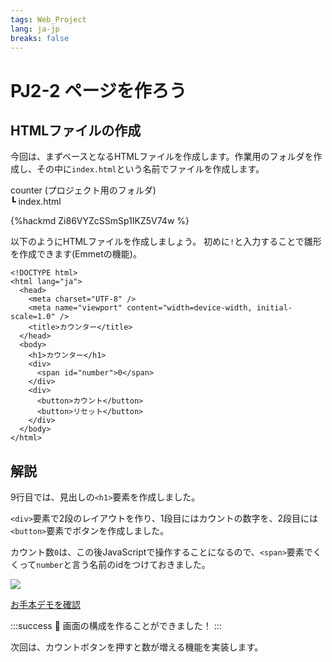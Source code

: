 ```yaml
---
tags: Web_Project
lang: ja-jp
breaks: false
---
```


# PJ2-2 ページを作ろう

## HTMLファイルの作成

今回は、まずベースとなるHTMLファイルを作成します。作業用のフォルダを作成し、その中に`index.html`という名前でファイルを作成します。

<i class="fa fa-folder" aria-hidden="true"></i> counter (プロジェクト用のフォルダ)  
┗ <i class="fa fa-file-code-o" aria-hidden="true"></i> index.html

{%hackmd Zi86VYZcSSmSp1IKZ5V74w %}

以下のようにHTMLファイルを作成しましょう。
初めに`!`と入力することで雛形を作成できます(Emmetの機能)。

```htmlmixed=
<!DOCTYPE html>
<html lang="ja">
  <head>
    <meta charset="UTF-8" />
    <meta name="viewport" content="width=device-width, initial-scale=1.0" />
    <title>カウンター</title>
  </head>
  <body>
    <h1>カウンター</h1>
    <div>
      <span id="number">0</span>
    </div>
    <div>
      <button>カウント</button>
      <button>リセット</button>
    </div>
  </body>
</html>
```

## 解説

9行目では、見出しの`<h1>`要素を作成しました。

`<div>`要素で2段のレイアウトを作り、1段目にはカウントの数字を、2段目には`<button>`要素でボタンを作成しました。

カウント数`0`は、この後JavaScriptで操作することになるので、`<span>`要素でくくって`number`と言う名前のidをつけておきました。

![](https://i.imgur.com/nBuCGMD.png)

[お手本デモを確認 <i class="fa fa-external-link" aria-hidden="true"></i>](https://uec-programming.github.io/basic_training/web-projects/counter/demo1.html)

:::success
:tada: 画面の構成を作ることができました！
:::

次回は、カウントボタンを押すと数が増える機能を実装します。
